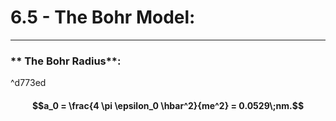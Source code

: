 # 6.5 - The Bohr Model:

***

### ** The Bohr Radius**:

^d773ed

#### $$a_0 = \frac{4 \pi \epsilon_0 \hbar^2}{me^2} = 0.0529\;nm.$$